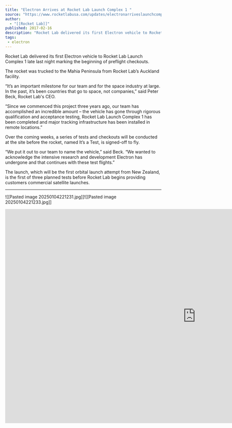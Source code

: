 ```yaml
---
title: "Electron Arrives at Rocket Lab Launch Complex 1 "
source: "https://www.rocketlabusa.com/updates/electronarriveslaunchcomplex1/"
author:
  - "[[Rocket Lab]]"
published: 2017-02-16
description: "Rocket Lab delivered its first Electron vehicle to Rocket Lab Launch Complex 1 late last night marking the beginning of preflight checkouts."
tags:
 - electron
---
```

Rocket Lab delivered its first Electron vehicle to Rocket Lab Launch Complex 1 late last night marking the beginning of preflight checkouts.

The rocket was trucked to the Mahia Peninsula from Rocket Lab’s Auckland facility.

“It’s an important milestone for our team and for the space industry at large. In the past, it’s been countries that go to space, not companies,” said Peter Beck, Rocket Lab's CEO. 

“Since we commenced this project three years ago, our team has accomplished an incredible amount – the vehicle has gone through rigorous qualification and acceptance testing, Rocket Lab Launch Complex 1 has been completed and major tracking infrastructure has been installed in remote locations.”

Over the coming weeks, a series of tests and checkouts will be conducted at the site before the rocket, named It’s a Test, is signed-off to fly.

“We put it out to our team to name the vehicle,” said Beck. “We wanted to acknowledge the intensive research and development Electron has undergone and that continues with these test flights.”

The launch, which will be the first orbital launch attempt from New Zealand, is the first of three planned tests before Rocket Lab begins providing customers commercial satellite launches.

---

![[Pasted image 20250104221231.jpg]]![[Pasted image 20250104221233.jpg]]

<iframe width="1227" height="690" src="https://www.youtube.com/embed/ZFnTpURe7UI" title="Electron Arrives at Rocket Lab Launch Complex 1" frameborder="0" allow="accelerometer; autoplay; clipboard-write; encrypted-media; gyroscope; picture-in-picture; web-share" referrerpolicy="strict-origin-when-cross-origin" allowfullscreen></iframe>
